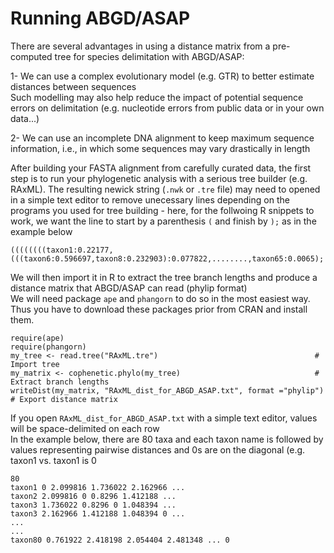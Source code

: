 # Running ABGD/ASAP

There are several advantages in using a distance matrix from a pre-computed tree for species delimitation with ABGD/ASAP:<br/>

1- We can use a complex evolutionary model (e.g. GTR) to better estimate distances between sequences<br/>
Such modelling may also help reduce the impact of potential sequence errors on delimitation (e.g. nucleotide errors from public data or in your own data...)

2- We can use an incomplete DNA alignment to keep maximum sequence information, i.e., in which some sequences may vary drastically in length

After building your FASTA alignment from carefully curated data, the first step is to run your phylogenetic analysis with a serious tree builder (e.g. RAxML). The resulting newick string (```.nwk``` or ```.tre``` file) may need to opened in a simple text editor to remove unecessary lines depending on the programs you used for tree building - here, for the follwoing R snippets to work, we want the line to start by a parenthesis ```(``` and finish by ```);``` as in the example below

```
((((((((taxon1:0.22177,(((taxon6:0.596697,taxon8:0.232903):0.077822,........,taxon65:0.0065);
```

We will then import it in R to extract the tree branch lengths and produce a distance matrix that ABGD/ASAP can read (phylip format)<br/>
We will need package ```ape``` and ```phangorn``` to do so in the most easiest way. Thus you have to download these packages prior from CRAN and install them.
 
```
require(ape)
require(phangorn)
my_tree <- read.tree("RAxML.tre")                                   # Import tree
my_matrix <- cophenetic.phylo(my_tree)                              # Extract branch lengths
writeDist(my_matrix, "RAxML_dist_for_ABGD_ASAP.txt", format ="phylip")   # Export distance matrix
```

If you open ```RAxML_dist_for_ABGD_ASAP.txt``` with a simple text editor, values will be space-delimited on each row<br/>
In the example below, there are 80 taxa and each taxon name is followed by values representing pairwise distances and 0s are on the diagonal (e.g. taxon1 vs. taxon1 is 0<br/>

```
80 
taxon1 0 2.099816 1.736022 2.162966 ...
taxon2 2.099816 0 0.8296 1.412188 ...
taxon3 1.736022 0.8296 0 1.048394 ...
taxon3 2.162966 1.412188 1.048394 0 ...
...
...
taxon80 0.761922 2.418198 2.054404 2.481348 ... 0
```



